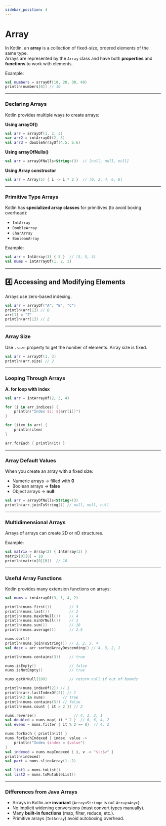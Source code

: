 ```yaml
---
sidebar_position: 4
---
```


# Array

In Kotlin, an **array** is a collection of fixed-size, ordered elements of the same type.  
Arrays are represented by the `Array` class and have both **properties** and **functions** to work with elements.

Example:

```kotlin
val numbers = arrayOf(10, 20, 30, 40)
println(numbers[0]) // 10
```

---

### Declaring Arrays

Kotlin provides multiple ways to create arrays:

**Using arrayOf()**

```kotlin
val arr = arrayOf(1, 2, 3)
var arr2 = intArrayOf(2, 3)
val arr3 = doubleArrayOf(4.5, 5.6)
```

**Using arrayOfNulls()**

```kotlin
val arr = arrayOfNulls<String>(3)  // [null, null, null]
```

**Using Array constructor**
```kotlin
val arr = Array(5) { i -> i * 2 }  // [0, 2, 4, 6, 8]
```



---

### Primitive Type Arrays

Kotlin has **specialized array classes** for primitives (to avoid boxing overhead):

- `IntArray`  
- `DoubleArray`  
- `CharArray`  
- `BooleanArray`  


Example:
```kotlin
val arr = IntArray(3) { 5 }  // [5, 5, 5]
val nums = intArrayOf(1, 2, 3)
```

---

## 4️⃣ Accessing and Modifying Elements

Arrays use zero-based indexing.

```kotlin
val arr = arrayOf("A", "B", "C")
println(arr[1]) // B
arr[1] = "Z"
println(arr[1]) // Z
```

---

### Array Size

Use `.size` property to get the number of elements. Array size is fixed.

```kotlin
val arr = arrayOf(1, 3)
println(arr.size) // 2
```

---

### Looping Through Arrays

**A. for loop with index**
```kotlin
val arr = intArrayOf(2, 3, 4)

for (i in arr.indices) {
    println("Index $i: ${arr[i]}")
}

for (item in arr) {
    println(item)
}

arr.forEach { println(it) }
```

---

### Array Default Values

When you create an array with a fixed size:
- Numeric arrays → filled with **0**
- Boolean arrays → **false**
- Object arrays → **null**

```kotlin
val arr = arrayOfNulls<String>(3)
println(arr.joinToString()) // null, null, null
```

---

### Multidimensional Arrays

Arrays of arrays can create 2D or nD structures.

Example:
```kotlin
val matrix = Array(2) { IntArray(3) }
matrix[0][0] = 10
println(matrix[0][0])  // 10
```

---

### Useful Array Functions

Kotlin provides many extension functions on arrays:

```kotlin
val nums = intArrayOf(3, 1, 4, 2)

println(nums.first())        // 3
println(nums.last())         // 2
println(nums.maxOrNull())    // 4
println(nums.minOrNull())    // 1
println(nums.sum())          // 10
println(nums.average())      // 2.5

nums.sort()
println(nums.joinToString()) // 1, 2, 3, 4
val desc = arr.sortedArrayDescending() // 4, 3, 2, 1

println(nums.contains(3))    // true

nums.isEmpty()               // false
nums.isNotEmpty()            // true

nums.getOrNull(100)          // return null if out of bounds

println(nums.indexOf(2)) // 1
println(arr.lastIndexOf(2)) // 1
println(2 in nums)        // true
println(nums.contains(5)) // false
println(nums.count { it > 2 }) // 2

nums.reverse()                 // 4, 3, 2, 1
val doubled = nums.map{ it * 2 }  // 8, 6, 4, 2
val evens = nums.filter { it % 2 == 0}  // 4, 2

nums.forEach { println(it) }
nums.forEachIndexed { index, value ->
    println("Index $index = $value")
}
val indexed = nums.mapIndexed { i, v -> "$i:$v" }
println(indexed) 
val part = nums.sliceArray(1..2)

val list1 = nums.toList()
val list2 = nums.toMutableList()
```

---

### Differences from Java Arrays

- Arrays in Kotlin are **invariant** (`Array<String>` is not `Array<Any>`).
- No implicit widening conversions (must convert types manually).
- Many **built-in functions** (map, filter, reduce, etc.).
- Primitive arrays (`IntArray`) avoid autoboxing overhead.


